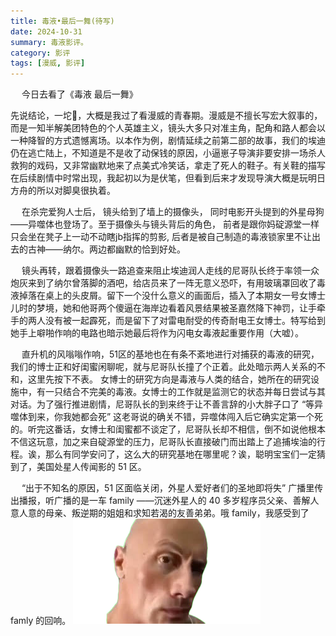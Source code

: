 ```yaml
---
title: 毒液•最后一舞(待写)
date: 2024-10-31
summary: 毒液影评。
category: 影评
tags: [漫威, 影评]
---
```


&emsp; 今日去看了《毒液 最后一舞》

先说结论，一坨💩，大概是我过了看漫威的青春期。漫威是不擅长写宏大叙事的，而是一知半解美团特色的个人英雄主义，镜头大多只对准主角，配角和路人都会以一种降智的方式遗憾离场。以本作为例，剧情延续之前第二部的故事，我们的埃迪仍在逃亡陆上，不知道是不是收了动保钱的原因，小逼崽子导演非要安排一场杀人救狗的戏码，又非常幽默地来了点美式冷笑话，拿走了死人的鞋子。有关鞋的描写在后续剧情中时常出现，我起初以为是伏笔，但看到后来才发现导演大概是玩明日方舟的所以对脚臭很执着。

&emsp; 在杀完爱狗人士后， 镜头给到了墙上的摄像头， 同时电影开头提到的外星母狗——异噬体也登场了。至于摄像头与镜头背后的角色， 前者是跟你妈碇源堂一样只会坐在凳子上一动不动瞎jb指挥的剪影, 后者是被自己制造的毒液锁家里不让出去的古神——纳尔。两边都幽默的恰到好处。

&emsp; 镜头再转，跟着摄像头一路追查来阻止埃迪润人走线的尼哥队长终于率领一众炮灰来到了纳尔曾落脚的酒吧，给店员来了一阵无意义恐吓，有用玻璃罩回收了毒液掉落在桌上的头皮屑。留下一个没什么意义的画面后，插入了本期女一号女博士儿时的梦境，她和他哥两个傻逼在海岸边看着风景结果被圣嘉然降下神罚，让手牵手的两人没有被一起霹死，而是留下了对雷电耐受的传奇耐电王女博士。特写给到她手上噼啪作响的电路也暗示她最后将作为闪电女毒液起重要作用（大嘘）。

&emsp; 直升机的风嗡嗡作响，51区的基地也在有条不紊地进行对捕获的毒液的研究，我们的博士正和好闺蜜闲聊呢，就与尼哥队长撞了个正着。此处暗示两人关系的不和，这里先按下不表。
女博士的研究方向是毒液与人类的结合，她所在的研究设施中，有一只结合不完美的毒液。女博士的工作就是监测它的状态并每日尝试与其对话。为了强行推进剧情，尼哥队长的到来终于让不善言辞的小大胖子口了 “等异噬体到来，你我她都会死” 这老哥说的确关不错，异噬体闯入后它确实定第一个死的。听完这番话，女博士和闺蜜都不谈定了，尼哥队长却不相信，倒不如说他根本不信这玩意，加之来自碇源堂的压力，尼哥队长直接破门而出踏上了追捕埃油的行程。诶，那么有同学安问了，这么大的研究基地在哪里呢？诶，聪明宝宝们一定猜到了，美国处星人传闻影的 51 区。

&emsp; “出于不知名的原因，51 区面临关闭，外星人爱好者们的圣地即将失” 广播里传出播报，听广播的是一车 family ——沉迷外星人的 40 多岁程序员父亲、善解人意人意的母亲、叛逆期的姐姐和求知若渴的友善弟弟。哦 family，我感受到了 famly 的回响。
![family](https://raw.githubusercontent.com/fmgjz/blogsource/refs/heads/main/images/meme/stone.png)

